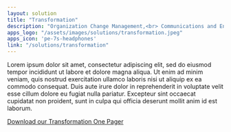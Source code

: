 ```yaml
---
layout: solution
title: "Transformation"
description: "Organization Change Management,<br> Communications and Engagement,<br> Strategic Planning and Execution<br>and Budgeting"
apps_logo: "/assets/images/solutions/transformation.jpeg"
apps_icon: 'pe-7s-headphones'
link: "/solutions/transformation"
---
```


Lorem ipsum dolor sit amet, consectetur adipiscing elit, sed do eiusmod tempor incididunt ut labore et dolore magna aliqua. Ut enim ad minim veniam, quis nostrud exercitation ullamco laboris nisi ut aliquip ex ea commodo consequat. Duis aute irure dolor in reprehenderit in voluptate velit esse cillum dolore eu fugiat nulla pariatur. Excepteur sint occaecat cupidatat non proident, sunt in culpa qui officia deserunt mollit anim id est laborum.

[Download our Transformation One Pager](/links/transformation-one-pager.pdf)
